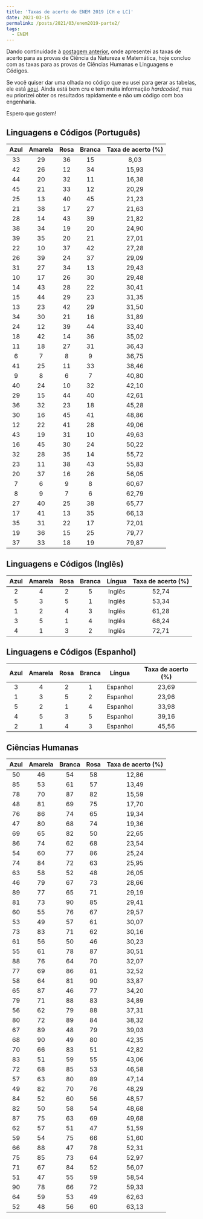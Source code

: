 ```yaml
---
title: 'Taxas de acerto do ENEM 2019 [CH e LC]'
date: 2021-03-15
permalink: /posts/2021/03/enem2019-parte2/
tags:
  - ENEM
---
```


Dando continuidade à [postagem anterior](https://luisclaudio26.github.io/posts/2021/03/enem2019-parte1/), onde apresentei as taxas de acerto para as provas de Ciência da Natureza e Matemática, hoje concluo com as taxas para as provas de Ciências Humanas e Linguagens e Códigos.

Se você quiser dar uma olhada no código que eu usei para gerar as tabelas, ele está [aqui](https://github.com/luisclaudio26/analise_enem_2019/blob/master/DificuldadeV2.py). Ainda está bem cru e tem muita informação _hardcoded_, mas eu priorizei obter os resultados rapidamente e não um código com boa engenharia.

Espero que gostem!


Linguagens e Códigos (Português)
-------

**Azul**|**Amarela**|**Rosa**|**Branca**|**Taxa de acerto (%)**
:-----:|:-----:|:-----:|:-----:|:-----:
33|29|36|15|8,03
42|26|12|34|15,93
44|20|32|11|16,38
45|21|33|12|20,29
25|13|40|45|21,23
21|38|17|27|21,63
28|14|43|39|21,82
38|34|19|20|24,90
39|35|20|21|27,01
22|10|37|42|27,28
26|39|24|37|29,09
31|27|34|13|29,43
10|17|26|30|29,48
14|43|28|22|30,41
15|44|29|23|31,35
13|23|42|29|31,50
34|30|21|16|31,89
24|12|39|44|33,40
18|42|14|36|35,02
11|18|27|31|36,43
6|7|8|9|36,75
41|25|11|33|38,46
9|8|6|7|40,80
40|24|10|32|42,10
29|15|44|40|42,61
36|32|23|18|45,28
30|16|45|41|48,86
12|22|41|28|49,06
43|19|31|10|49,63
16|45|30|24|50,22
32|28|35|14|55,72
23|11|38|43|55,83
20|37|16|26|56,05
7|6|9|8|60,67
8|9|7|6|62,79
27|40|25|38|65,77
17|41|13|35|66,13
35|31|22|17|72,01
19|36|15|25|79,77
37|33|18|19|79,87

Linguagens e Códigos (Inglês)
-------

**Azul**|**Amarela**|**Rosa**|**Branca**|**Língua**|**Taxa de acerto (%)**
:-----:|:-----:|:-----:|:-----:|:-----:|:-----:
2|4|2|5|Inglês|52,74
5|3|5|1|Inglês|53,34
1|2|4|3|Inglês|61,28
3|5|1|4|Inglês|68,24
4|1|3|2|Inglês|72,71

Linguagens e Códigos (Espanhol)
--------

**Azul**|**Amarela**|**Rosa**|**Branca**|**Língua**|**Taxa de acerto (%)**
:-----:|:-----:|:-----:|:-----:|:-----:|:-----:
3|4|2|1|Espanhol|23,69
1|3|5|2|Espanhol|23,96
5|2|1|4|Espanhol|33,98
4|5|3|5|Espanhol|39,16
2|1|4|3|Espanhol|45,56

Ciências Humanas
-------

**Azul**|**Amarela**|**Branca**|**Rosa**|**Taxa de acerto (%)**
:-----:|:-----:|:-----:|:-----:|:-----:
50|46|54|58|12,86
85|53|61|57|13,49
78|70|87|82|15,59
48|81|69|75|17,70
76|86|74|65|19,34
47|80|68|74|19,36
69|65|82|50|22,65
86|74|62|68|23,54
54|60|77|86|25,24
74|84|72|63|25,95
63|58|52|48|26,05
46|79|67|73|28,66
89|77|65|71|29,19
81|73|90|85|29,41
60|55|76|67|29,57
53|49|57|61|30,07
73|83|71|62|30,16
61|56|50|46|30,23
55|61|78|87|30,51
88|76|64|70|32,07
77|69|86|81|32,52
58|64|81|90|33,87
65|87|46|77|34,20
79|71|88|83|34,89
56|62|79|88|37,31
80|72|89|84|38,32
67|89|48|79|39,03
68|90|49|80|42,35
70|66|83|51|42,82
83|51|59|55|43,06
72|68|85|53|46,58
57|63|80|89|47,14
49|82|70|76|48,29
84|52|60|56|48,57
82|50|58|54|48,68
87|75|63|69|49,68
62|57|51|47|51,59
59|54|75|66|51,60
66|88|47|78|52,31
75|85|73|64|52,97
71|67|84|52|56,07
51|47|55|59|58,54
90|78|66|72|59,33
64|59|53|49|62,63
52|48|56|60|63,13
